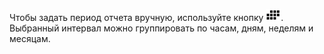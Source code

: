 Чтобы задать период отчета вручную, используйте кнопку ![](../../../_images/button-date.png). Выбранный интервал можно группировать по часам, дням, неделям и месяцам.